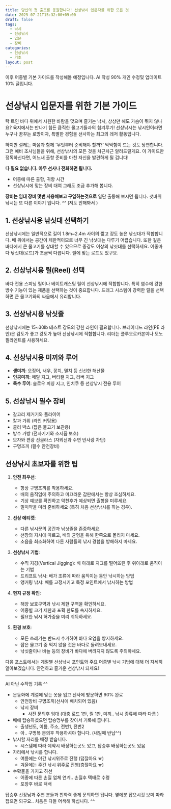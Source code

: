 ```yaml
---
title: 당신의 첫 출조를 응원합니다! 선상낚시 입문자를 위한 모든 것
date: 2025-07-21T15:32:00+09:00
draft: false
tags:
  - 낚시
  - 선상낚시
  - 입문
  - 장비
categories:
  - 선상낚시
  - 기초
layout: post
---
```

이후 어종별 기본 가이드를 작성해볼 예정입니다. 
AI 작성 90% 개인 수정및 업데이트 10% 글입니다. 
# 선상낚시 입문자를 위한 기본 가이드

탁 트인 바다 위에서 시원한 바람을 맞으며 즐기는 낚시, 상상만 해도 가슴이 뛰지 않나요? 육지에서는 만나기 힘든 큼직한 물고기들과의 힘겨루기! 선상낚시는 낚시인이라면 누구나 꿈꾸는 로망이자, 특별한 경험을 선사하는 최고의 레저 활동입니다.

하지만 설레는 마음과 함께 '무엇부터 준비해야 할까?' 막막함이 드는 것도 당연합니다. 그런 예비 조사님들을 위해, 선상낚시의 모든 것을 차근차근 알려드릴게요. 이 가이드만 정독하신다면, 어느새 출항 준비를 마친 자신을 발견하게 될 겁니다!

**다 필요 없습니다. 아무 선사나 전화하면 됩니다.**
- 어종에 따른 출항, 귀항 시간
- 선상낚시에 맞는 장비 대여
그래도 조금 추가해 봅니다. 

__장비는 임대 장비 몇번 사용해보고 구입하는것으로__ 일단 출동해 보시면 됩니다. 
갯바위 낚시는 또 다른 이야기 입니다. ^^ (저도 안해봐서 )

## 1. 선상낚시용 낚싯대 선택하기

선상낚시에는 일반적으로 길이 1.8m~2.4m 사이의 짧고 강도 높은 낚싯대가 적합합니다. 배 위에서는 공간이 제한적이므로 너무 긴 낚싯대는 다루기 어렵습니다. 또한 깊은 바다에서 큰 물고기를 상대할 수 있으므로 중강도 이상의 낚싯대를 선택하세요.
어종마다 낚싯대(로드)가 조금씩 다릅니다.  릴에 맞는 로드도 있구요.

## 2. 선상낚시용 릴(Reel) 선택

바다 전용 스피닝 릴이나 베이트캐스팅 릴이 선상낚시에 적합합니다. 특히 염수에 강한 방수 기능이 있는 제품을 선택하는 것이 중요합니다. 드래그 시스템이 강력한 릴을 선택하면 큰 물고기와의 싸움에서 유리합니다.

## 3. 선상낚시용 낚싯줄

선상낚시에는 15~30lb 테스트 강도의 강한 라인이 필요합니다. 브레이디드 라인(PE 라인)은 감도가 좋고 강도가 높아 선상낚시에 적합합니다. 리더는 플루오로카본이나 모노필라멘트를 사용하세요.

## 4. 선상낚시용 미끼와 루어

- **생미끼**: 오징어, 새우, 꽁치, 멸치 등 신선한 해산물
- **인공미끼**: 메탈 지그, 버티컬 지그, 러버 지그
- **특수 루어**: 슬로우 피칭 지그, 인치쿠 등 선상낚시 전용 루어

## 5. 선상낚시 필수 장비

- 갈고리 제거기와 플라이어
- 칼과 가위 (라인 커팅용)
- 쿨러 박스 (잡은 물고기 보관용)
- 방수 가방 (전자기기와 소지품 보호)
- 모자와 편광 선글라스 (자외선과 수면 반사광 차단)
- 구명조끼 (필수 안전장비)

## 선상낚시 초보자를 위한 팁

1. **안전 최우선**: 
   - 항상 구명조끼를 착용하세요.
   - 배의 움직임에 주의하고 미끄러운 갑판에서는 항상 조심하세요.
   - 기상 예보를 확인하고 악천후가 예상되면 출항을 미루세요.
   - 멀미약을 미리 준비하세요 (특히 처음 선상낚시를 하는 경우).

2. **선상 에티켓**:
   - 다른 낚시꾼의 공간과 낚싯줄을 존중하세요.
   - 선장의 지시에 따르고, 배의 균형을 위해 한쪽으로 몰리지 마세요.
   - 소음을 최소화하여 다른 사람들의 낚시 경험을 방해하지 마세요.

3. **선상낚시 기법**:
   - 수직 지깅(Vertical Jigging): 배 아래로 지그를 떨어뜨린 후 위아래로 움직이는 기법
   - 드리프트 낚시: 배가 조류에 따라 움직이는 동안 낚시하는 방법
   - 앵커링 낚시: 배를 고정시키고 특정 포인트에서 낚시하는 방법

4. **현지 규정 확인**: 
   - 해양 보호구역과 낚시 제한 구역을 확인하세요.
   - 어종별 크기 제한과 포획 한도를 숙지하세요.
   - 필요한 낚시 허가증을 미리 취득하세요.

5. **환경 보호**: 
   - 모든 쓰레기는 반드시 수거하여 바다 오염을 방지하세요.
   - 잡은 물고기 중 먹지 않을 것은 바다로 돌려보내세요.
   - 낚싯줄이나 바늘 등의 장비가 바다에 버려지지 않도록 주의하세요.

다음 포스트에서는 계절별 선상낚시 포인트와 주요 어종별 낚시 기법에 대해 더 자세히 알아보겠습니다. 안전하고 즐거운 선상낚시 되세요!

-------
AI 아닌 수작업 기록 ^^
- 운동화에 계절에 맞는 옷을 입고 선사에 방문하면 90% 완료 
	- 안전장비 구명조끼(선사에 배치되어 있음)
	- 낚시 장비  
		- 사전 문의후 임대 (대충 로드 1만, 릴 1만, 미끼.. 낚시 종류에 따라 다름 )
- 배에 탑승하셨으면 탑승명부를 찾아서 기록해 줍니다. 
	- 출생년도, 이름, 주소, 전번1, 전번2
	- 아.. 구명복 문의후 착용하셔야 합니다. (내일때 반납^^)
- 낚시할 자리를 배정 받습니다. 
	- 시스템에 따라 예약시 배정하는곳도 있고, 탑승후 배정하는곳도 있음
- 자리에서 낚시를 합니다. 
	- 여름에는 야간 낚시위주로 진행 (덥잖아요 ㅠ)
	- 겨울에는 주간 낚시 위주로 진행(춥잖아요 ㅠ)
- 수확물을 가지고 하선 
	- 어종에 따른 손질 업체 연계.. 손질후 택배로 수령
	- 포장후 바로 택배

탑승후 선장님과 주변 분들과 친화력 좋게 문의하면 됩니다. 
옆에분 잡으시것 보며 따라 잡으면 되구요.. 처음은 다들 어색해 하십니다. ^^